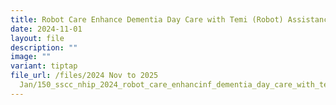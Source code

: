 ```yaml
---
title: Robot Care Enhance Dementia Day Care with Temi (Robot) Assistance
date: 2024-11-01
layout: file
description: ""
image: ""
variant: tiptap
file_url: /files/2024 Nov to 2025
  Jan/150_sscc_nhip_2024_robot_care_enhancinf_dementia_day_care_with_temi_robot_assistance.pdf
---
```

